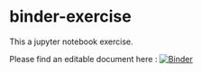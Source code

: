 # binder-exercise

This a jupyter notebook exercise.

Please find an editable document here : [![Binder](https://mybinder.org/badge_logo.svg)](https://mybinder.org/v2/gh/baaluidnrey/binder-exercise/HEAD?labpath=cool-notebook.ipynb)
